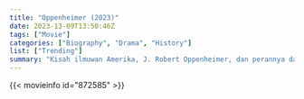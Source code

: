 ```yaml
---
title: "Oppenheimer (2023)"
date: 2023-13-09T13:50:46Z
tags: ["Movie"]
categories: ["Biography", "Drama", "History"]
list: ["Trending"]
summary: "Kisah ilmuwan Amerika, J. Robert Oppenheimer, dan perannya dalam pengembangan bom atom."
---
```


<mux-player stream-type="on-demand"
src="https://kp3d-my.sharepoint.com/personal/ryoo_kp3d_onmicrosoft_com/_layouts/15/download.aspx?share=EbbaOxrdGxFOr5fJZxO8aNcB1wtVao-7WBv9fLNyHL_vkg" prefer-playback="mse" controls>

</mux-player>


{{< movieinfo id="872585" >}}

<script src="https://cdn.jsdelivr.net/npm/@mux/mux-player"></script>

 <script type="application/ld+json ">
{
"@context": "https://schema.org/",
"@type": "VideoObject",
"name": "Oppenheimer (2023)",
"contentUrl": "https://stream.mux.com/9Xg8kYtzcmB78gv02jZ1WQVBAUmWcdzX3KtATCuW01r9I.m3u8",
"thumbnailUrl": "https://www.themoviedb.org/t/p/original/cUIqZd6jJCbO94Txt1CkTs7MSeP.jpg?width=314&fit_mode=preserve&time=25",
"uploadDate": "2023-11-09T13:50:46Z",
}

</script>